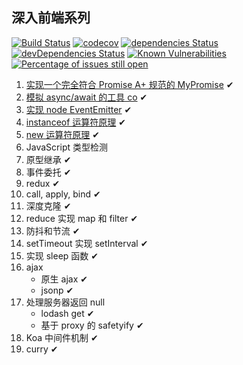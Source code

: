 ## 深入前端系列

[![Build Status](https://travis-ci.org/tjx666/deep-in-fe.svg?branch=master)](https://travis-ci.org/tjx666/deep-in-fe) [![codecov](https://codecov.io/gh/tjx666/deep-in-fe/branch/master/graph/badge.svg)](https://codecov.io/gh/tjx666/deep-in-fe) [![dependencies Status](https://david-dm.org/tjx666/deep-in-fe/status.svg)](https://david-dm.org/tjx666/deep-in-fe) [![devDependencies Status](https://david-dm.org/tjx666/deep-in-fe/dev-status.svg)](https://david-dm.org/tjx666/deep-in-fe?type=dev) [![Known Vulnerabilities](https://snyk.io/test/github/tjx666/deep-in-fe/badge.svg?targetFile=package.json)](https://snyk.io/test/github/tjx666/deep-in-fe?targetFile=package.json) [![Percentage of issues still open](https://isitmaintained.com/badge/open/tjx666/deep-in-fe.svg)](http://isitmaintained.com/project/tjx666/deep-in-fe)

1. [实现一个完全符合 Promise A+ 规范的 MyPromise](https://github.com/tjx666/deep-in-fe/blob/master/src/promise/MyPromise.js) ✔
2. [模拟 async/await 的工具 co](https://github.com/tjx666/deep-in-fe/blob/master/src/co/co.js) ✔
3. [实现 node EventEmitter](https://github.com/tjx666/deep-in-fe/blob/master/src/eventEmitter/EventEmitter.js) ✔
4. [instanceof 运算符原理](https://github.com/tjx666/deep-in-fe/blob/master/src/instanceof/instanceOf.js) ✔
5. [new 运算符原理](https://github.com/tjx666/deep-in-fe/blob/master/src/new/New.js) ✔
6. JavaScript 类型检测
7. 原型继承 ✔
8. 事件委托 ✔
9. redux ✔
10. call, apply, bind ✔
11. 深度克隆 ✔
12. reduce 实现 map 和 filter ✔
13. 防抖和节流 ✔
14. setTimeout 实现 setInterval ✔
15. 实现 sleep 函数 ✔
16. ajax
    - 原生 ajax ✔
    - jsonp ✔
17. 处理服务器返回 null
    - lodash get ✔
    - 基于 proxy 的 safetyify ✔
18. Koa 中间件机制 ✔
19. curry ✔
